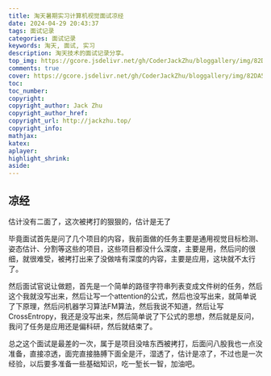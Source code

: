 ```yaml
---
title: 淘天暑期实习计算机视觉面试凉经
date: 2024-04-29 20:43:37
tags: 面试记录
categories: 面试记录
keywords: 淘天, 面试, 实习
description: 淘天技术的面试记录分享。
top_img: https://gcore.jsdelivr.net/gh/CoderJackZhu/bloggallery/img/82DA5A8E1D99BD7DC83A051FA8EA75E2.jpg
comments: true
cover: https://gcore.jsdelivr.net/gh/CoderJackZhu/bloggallery/img/82DA5A8E1D99BD7DC83A051FA8EA75E2.jpg
toc:
toc_number:
copyright:
copyright_author: Jack Zhu
copyright_author_href: 
copyright_url: http://jackzhu.top/
copyright_info: 
mathjax: 
katex: 
aplayer: 
highlight_shrink: 
aside: 
---
```


## 凉经

估计没有二面了，这次被拷打的狠狠的，估计是无了

毕竟面试首先是问了几个项目的内容，我前面做的任务主要是通用视觉目标检测、姿态估计、分割等这些的项目，这些项目都没什么深度，主要是用，然后问的很细，就很难受，被拷打出来了没做啥有深度的内容，主要是应用，这块就不太行了。

然后面试官说让做题，首先是一个简单的路径字符串列表变成文件树的任务，然后这个我就没写出来，然后让写一个attention的公式，然后也没写出来，就简单说了下原理，然后问机器学习算法FM算法，然后我说不知道，然后让写CrossEntropy，我还是没写出来，然后简单说了下公式的思想，然后就是反问，我问了任务是应用还是偏科研，然后就结束了。

总之这个面试是最差的一次，属于是项目没啥东西被拷打，后面问八股我也一点没准备，直接凉透，面完直接胳膊下面全是汗，湿透了，估计是凉了，不过也是一次经验，以后要多准备一些基础知识，吃一堑长一智，加油吧。
